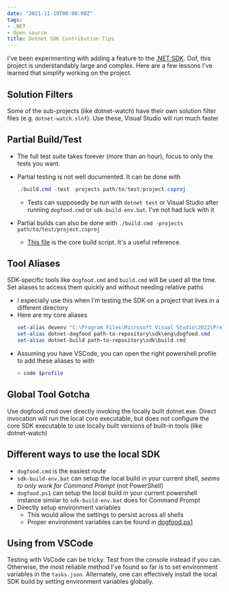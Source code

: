 ```yaml
---
date: "2021-11-19T00:00:00Z"
tags:
- .NET
- Open source
title: Dotnet SDK Contribution Tips
---
```


I've been experimenting with adding a feature to the [.NET SDK](https://github.com/dotnet/sdk). Oof, this project is understandably large and complex.
Here are a few lessons I've learned that simplify working on the project.
<!--more-->


## Solution Filters
Some of the sub-projects (like dotnet-watch) have their own solution filter files (e.g. `dotnet-watch.slnf`). Use these, Visual Studio will run much faster

## Partial Build/Test
- The full test suite takes forever (more than an hour), focus to only the tests you want.

- Partial testing is not well documented. It can be done with 
  ```ps1
  ./build.cmd -test -projects path/to/test/project.csproj
  ```
  - Tests can supposedly be run with `dotnet test` or Visual Studio after running `dogfood.cmd` or `sdk-build-env.bat`. I've not had luck with it
  
- Partial builds can also be done with `./build.cmd -projects path/to/test/project.csproj`
  - [This file](https://github.com/dotnet/sdk/blob/main/eng/common/build.sh) is the core build script. It's a useful reference. 
  


## Tool Aliases
SDK-specific tools like `dogfood.cmd` and `build.cmd` will be used all the time. Set aliases to access them quickly and without needing relative paths
  - I especially use this when I'm testing the SDK on a project that lives in a different directory
  - Here are my core aliases
    ```ps1
    set-alias devenv "C:\Program Files\Microsoft Visual Studio\2022\Preview\Common7\IDE\devenv.exe"
    set-alias dotnet-dogfood path-to-repository\sdk\eng\dogfood.cmd
    set-alias dotnet-build path-to-repository\sdk\build.cmd
    ```
  - Assuming you have VSCode, you can open the right powershell profile to add these aliases to with
    ```ps1
    > code $profile
    ```

## Global Tool Gotcha
Use dogfood.cmd over directly invoking the locally built dotnet.exe. Direct invocation will run the local core executable, but does not configure the core SDK executable to use locally built versions of built-in tools (like dotnet-watch)

## Different ways to use the local SDK
  - `dogfood.cmd` is the easiest route
  - `sdk-build-env.bat` can setup the local build in your current shell, *seems to only work for Command Prompt* (not PowerShell)
  - `dogfood.ps1` can setup the local build in your current powershell instance similar to `sdk-build-env.bat` does for Command Prompt
  - Directly setup environment variables
    - This would allow the settings to persist across all shells
    - Proper environment variables can be found in [dogfood.ps1](https://github.com/dotnet/sdk/blob/main/eng/dogfood.ps1)


## Using from VSCode

Testing with VsCode can be tricky. Test from the console instead if you can. Otherwise, the most reliable method I've found so far is to set environment variables in the `tasks.json`. Alternately, one can effectively install the local SDK build by setting environment variables globally.



<!-- 
build and test tools are a separate project https://github.com/dotnet/arcade

Update: it looks like you can use Visual Studio and the dotnet sdk to test and debug if you match the version explicitly required via global.json
 -->
